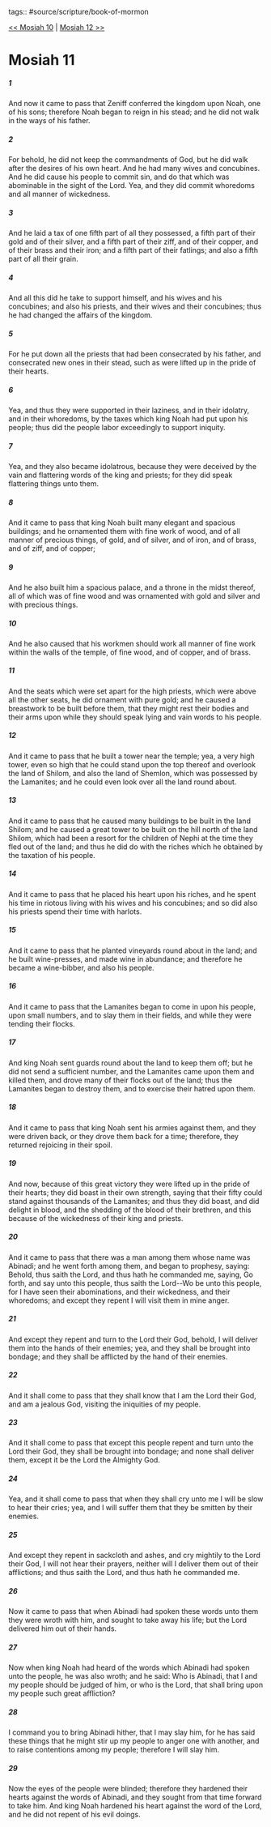 tags:: #source/scripture/book-of-mormon

[<< Mosiah 10](/Book_of_Mormon/08_Mosiah/Mosiah_10.md) | [Mosiah 12 >>](/Book_of_Mormon/08_Mosiah/Mosiah_12.md)

# Mosiah 11

##### 1

And now it came to pass that Zeniff conferred the kingdom upon Noah, one of his sons; therefore Noah began to reign in his stead; and he did not walk in the ways of his father.

##### 2

For behold, he did not keep the commandments of God, but he did walk after the desires of his own heart. And he had many wives and concubines. And he did cause his people to commit sin, and do that which was abominable in the sight of the Lord. Yea, and they did commit whoredoms and all manner of wickedness.

##### 3

And he laid a tax of one fifth part of all they possessed, a fifth part of their gold and of their silver, and a fifth part of their ziff, and of their copper, and of their brass and their iron; and a fifth part of their fatlings; and also a fifth part of all their grain.

##### 4

And all this did he take to support himself, and his wives and his concubines; and also his priests, and their wives and their concubines; thus he had changed the affairs of the kingdom.

##### 5

For he put down all the priests that had been consecrated by his father, and consecrated new ones in their stead, such as were lifted up in the pride of their hearts.

##### 6

Yea, and thus they were supported in their laziness, and in their idolatry, and in their whoredoms, by the taxes which king Noah had put upon his people; thus did the people labor exceedingly to support iniquity.

##### 7

Yea, and they also became idolatrous, because they were deceived by the vain and flattering words of the king and priests; for they did speak flattering things unto them.

##### 8

And it came to pass that king Noah built many elegant and spacious buildings; and he ornamented them with fine work of wood, and of all manner of precious things, of gold, and of silver, and of iron, and of brass, and of ziff, and of copper;

##### 9

And he also built him a spacious palace, and a throne in the midst thereof, all of which was of fine wood and was ornamented with gold and silver and with precious things.

##### 10

And he also caused that his workmen should work all manner of fine work within the walls of the temple, of fine wood, and of copper, and of brass.

##### 11

And the seats which were set apart for the high priests, which were above all the other seats, he did ornament with pure gold; and he caused a breastwork to be built before them, that they might rest their bodies and their arms upon while they should speak lying and vain words to his people.

##### 12

And it came to pass that he built a tower near the temple; yea, a very high tower, even so high that he could stand upon the top thereof and overlook the land of Shilom, and also the land of Shemlon, which was possessed by the Lamanites; and he could even look over all the land round about.

##### 13

And it came to pass that he caused many buildings to be built in the land Shilom; and he caused a great tower to be built on the hill north of the land Shilom, which had been a resort for the children of Nephi at the time they fled out of the land; and thus he did do with the riches which he obtained by the taxation of his people.

##### 14

And it came to pass that he placed his heart upon his riches, and he spent his time in riotous living with his wives and his concubines; and so did also his priests spend their time with harlots.

##### 15

And it came to pass that he planted vineyards round about in the land; and he built wine-presses, and made wine in abundance; and therefore he became a wine-bibber, and also his people.

##### 16

And it came to pass that the Lamanites began to come in upon his people, upon small numbers, and to slay them in their fields, and while they were tending their flocks.

##### 17

And king Noah sent guards round about the land to keep them off; but he did not send a sufficient number, and the Lamanites came upon them and killed them, and drove many of their flocks out of the land; thus the Lamanites began to destroy them, and to exercise their hatred upon them.

##### 18

And it came to pass that king Noah sent his armies against them, and they were driven back, or they drove them back for a time; therefore, they returned rejoicing in their spoil.

##### 19

And now, because of this great victory they were lifted up in the pride of their hearts; they did boast in their own strength, saying that their fifty could stand against thousands of the Lamanites; and thus they did boast, and did delight in blood, and the shedding of the blood of their brethren, and this because of the wickedness of their king and priests.

##### 20

And it came to pass that there was a man among them whose name was Abinadi; and he went forth among them, and began to prophesy, saying: Behold, thus saith the Lord, and thus hath he commanded me, saying, Go forth, and say unto this people, thus saith the Lord--Wo be unto this people, for I have seen their abominations, and their wickedness, and their whoredoms; and except they repent I will visit them in mine anger.

##### 21

And except they repent and turn to the Lord their God, behold, I will deliver them into the hands of their enemies; yea, and they shall be brought into bondage; and they shall be afflicted by the hand of their enemies.

##### 22

And it shall come to pass that they shall know that I am the Lord their God, and am a jealous God, visiting the iniquities of my people.

##### 23

And it shall come to pass that except this people repent and turn unto the Lord their God, they shall be brought into bondage; and none shall deliver them, except it be the Lord the Almighty God.

##### 24

Yea, and it shall come to pass that when they shall cry unto me I will be slow to hear their cries; yea, and I will suffer them that they be smitten by their enemies.

##### 25

And except they repent in sackcloth and ashes, and cry mightily to the Lord their God, I will not hear their prayers, neither will I deliver them out of their afflictions; and thus saith the Lord, and thus hath he commanded me.

##### 26

Now it came to pass that when Abinadi had spoken these words unto them they were wroth with him, and sought to take away his life; but the Lord delivered him out of their hands.

##### 27

Now when king Noah had heard of the words which Abinadi had spoken unto the people, he was also wroth; and he said: Who is Abinadi, that I and my people should be judged of him, or who is the Lord, that shall bring upon my people such great affliction?

##### 28

I command you to bring Abinadi hither, that I may slay him, for he has said these things that he might stir up my people to anger one with another, and to raise contentions among my people; therefore I will slay him.

##### 29

Now the eyes of the people were blinded; therefore they hardened their hearts against the words of Abinadi, and they sought from that time forward to take him. And king Noah hardened his heart against the word of the Lord, and he did not repent of his evil doings.
